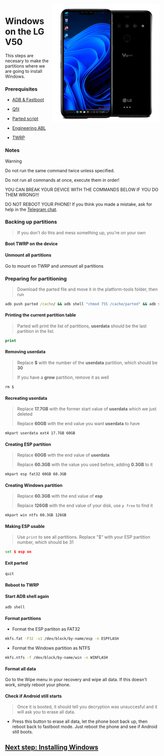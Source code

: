  <img align="right" src="/devices/flashlmdd.png" width="350" alt="Windows 11 Running On A V50">


# Windows on the LG V50

This steps are necesary to make the partitions where we are going to install Windows.

### Prerequisites
- [ADB & Fastboot](https://developer.android.com/studio/releases/platform-tools)

- [Qfil](https://github.com/woa-lge/Port-Windows-11-Lge-devices/releases/tag/qfil)
  
- [Parted script](https://github.com/woa-lge/Port-Windows-11-Lge-devices/releases/download/parted/parted)

- [Engineering ABL](https://github.com/woa-lge/Port-Windows-11-Lge-devices/releases/download/abl/engabl_sm8150_lge.bin)
  
- [TWRP](https://github.com/woa-lge/Port-Windows-11-Lge-devices/releases/download/recoveries/twrp-installer-V50.zip)

### Notes
> [!WARNING]  
> 
> Do not run the same command twice unless specified.
>  
> Do not run all commands at once, execute them in order!
>
> YOU CAN BREAK YOUR DEVICE WITH THE COMMANDS BELOW IF YOU DO THEM WRONG!!!
>
> DO NOT REBOOT YOUR PHONE! If you think you made a mistake, ask for help in the [Telegram chat](https://t.me/winong8x).

### Backing up partitions
> If you don't do this and mess something up, you're on your own

#### Boot TWRP on the device

#### Unmount all partitions
Go to mount on TWRP and unmount all partitions

### Preparing for partitioning
> Download the parted file and move it in the platform-tools folder, then run
```cmd
adb push parted /cache/ && adb shell "chmod 755 /cache/parted" && adb shell /cache/parted /dev/block/sda
```

#### Printing the current partition table
> Parted will print the list of partitions, **userdata** should be the last partition in the list.
```cmd
print
```

#### Removing userdata
> Replace **$** with the number of the **userdata** partition, which should be **30**
> 
> If you have a **grow** partition, remove it as well
```cmd
rm $
```

#### Recreating userdata
> Replace **17.7GB** with the former start value of **userdata** which we just deleted
>
> Replace **60GB** with the end value you want **userdata** to have
```cmd
mkpart userdata ext4 17.7GB 60GB
```

#### Creating ESP partition
> Replace **60GB** with the end value of **userdata**
>
> Replace **60.3GB** with the value you used before, adding **0.3GB** to it
```cmd
mkpart esp fat32 60GB 60.3GB
```

#### Creating Windows partition
> Replace **60.3GB** with the end value of **esp**
>
> Replace **126GB** with the end value of your disk, use `p free` to find it
```cmd
mkpart win ntfs 60.3GB 126GB
```

#### Making ESP usable
> Use `print` to see all partitions. Replace "$" with your ESP partition number, which should be 31
```cmd
set $ esp on
```

#### Exit parted
```cmd
quit
```
#### Reboot to TWRP

#### Start ADB shell again
```cmd
adb shell
```

#### Format partitions
- Format the ESP partiton as FAT32
```sh
mkfs.fat -F32 -s1 /dev/block/by-name/esp -n ESPFLASH
```

- Format the Windows partition as NTFS
```sh
mkfs.ntfs -f /dev/block/by-name/win -n WINFLASH
```

#### Format all data
Go to the Wipe menu in your recovery and wipe all data. If this doesn't work, simply reboot your phone.

#### Check if Android still starts
> Once it is booted, it should tell you decryption was unsuccesful and it will ask you to erase all data.
- Press this button to erase all data, let the phone boot back up, then reboot back to fastboot mode.
Just reboot the phone and see if Android still boots.

## [Next step: Installing Windows](2-install.md)